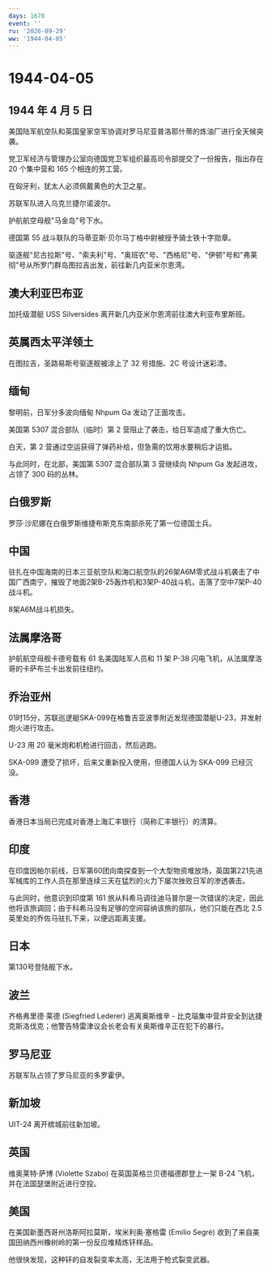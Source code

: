 ```yaml
---
days: 1678
event: ''
ru: '2026-09-29'
ww: '1944-04-05'
---
```


# 1944-04-05

## 1944 年 4 月 5 日

美国陆军航空队和英国皇家空军协调对罗马尼亚普洛耶什蒂的炼油厂进行全天候突袭。

党卫军经济与管理办公室向德国党卫军组织最高司令部提交了一份报告，指出存在
20 个集中营和 165 个相连的劳工营。

在匈牙利，犹太人必须佩戴黄色的大卫之星。

苏联军队进入乌克兰捷尔诺波尔。

护航航空母舰"马金岛"号下水。

德国第 55 战斗联队的马蒂亚斯·贝尔马丁格中尉被授予骑士铁十字勋章。

驱逐舰"尼古拉斯"号、"索夫利"号、"奥班农"号、"西格尼"号、"伊顿"号和"弗莱彻"号从所罗门群岛图拉吉出发，前往新几内亚米尔恩湾。

## 澳大利亚巴布亚

加托级潜艇 USS Silversides 离开新几内亚米尔恩湾前往澳大利亚布里斯班。

## 英属西太平洋领土

在图拉吉，圣路易斯号驱逐舰被涂上了 32 号措施、2C 号设计迷彩漆。

## 缅甸

黎明前，日军分多波向缅甸 Nhpum Ga 发动了正面攻击。

美国第 5307 混合部队（临时）第 2 营阻止了袭击，给日军造成了重大伤亡。

白天，第 2 营通过空运获得了弹药补给，但急需的饮用水要稍后才运抵。

与此同时，在北部，美国第 5307 混合部队第 3 营继续向 Nhpum Ga
发起进攻，占领了 300 码的丛林。

## 白俄罗斯

罗莎·沙尼娜在白俄罗斯维捷布斯克东南部杀死了第一位德国士兵。

## 中国

驻扎在中国海南的日本三亚航空队和海口航空队的26架A6M零式战斗机袭击了中国广西南宁，摧毁了地面2架B-25轰炸机和3架P-40战斗机，击落了空中7架P-40战斗机。

8架A6M战斗机损失。

## 法属摩洛哥

护航航空母舰卡德号载有 61 名美国陆军人员和 11 架 P-38
闪电飞机，从法属摩洛哥的卡萨布兰卡出发前往纽约。

## 乔治亚州

01时15分，苏联巡逻艇SKA-099在格鲁吉亚波季附近发现德国潜艇U-23，并发射炮火进行攻击。

U-23 用 20 毫米炮和机枪进行回击，然后逃跑。

SKA-099 遭受了损坏，后来又重新投入使用，但德国人认为 SKA-099 已经沉没。

## 香港

香港日本当局已完成对香港上海汇丰银行（简称汇丰银行）的清算。

## 印度

在印度因帕尔前线，日军第60团向南探查到一个大型物资堆放场，英国第221先进军械库的工作人员在那里连续三天在猛烈的火力下屡次挫败日军的渗透袭击。

与此同时，他意识到印度第 161
旅从科希马调往迪马普尔是一次错误的决定，因此他将该旅调回；由于科希马没有足够的空间容纳该旅的部队，他们只能在西北
2.5 英里处的乔佐马驻扎下来，以便远距离支援。

## 日本

第130号登陆舰下水。

## 波兰

齐格弗里德·莱德 (Siegfried Lederer) 逃离奥斯维辛 -
比克瑙集中营并安全到达捷克斯洛伐克；他警告特雷津议会长老会有关奥斯维辛正在犯下的暴行。

## 罗马尼亚

苏联军队占领了罗马尼亚的多罗霍伊。

## 新加坡

UIT-24 离开槟城前往新加坡。

## 英国

维奥莱特·萨博 (Violette Szabo) 在英国英格兰贝德福德郡登上一架 B-24
飞机，并在法国瑟堡附近进行空投。

## 美国

在美国新墨西哥州洛斯阿拉莫斯，埃米利奥·塞格雷 (Emilio Segrè)
收到了来自美国田纳西州橡树岭的第一份反应堆精炼钚样品。

他很快发现，这种钚的自发裂变率太高，无法用于枪式裂变武器。